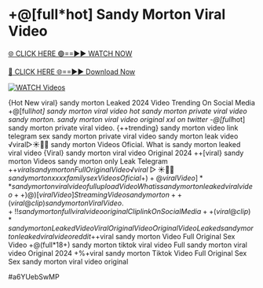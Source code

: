 # +@[full*hot] Sandy Morton Viral Video


[🌐 CLICK HERE 🟢==►► WATCH NOW](https://gitload.pages.dev/)

[🔴 CLICK HERE 🌐==►► Download Now](https://gitload.pages.dev/)

[![WATCH Videos](https://i.imgur.com/dJHk4Zq.gif)](https://gitload.pages.dev/)



























{Hot New viral} sandy morton Leaked 2024 Video Trending On Social Media +@[full*hot] sandy morton viral video
hot sandy morton private viral video sandy morton. sandy morton viral video original xxl on twitter
-@[full*hot] sandy morton private viral video. {++trending} sandy morton video link telegram sex sandy morton private viral video sandy morton leak video
️√viral▷☀️👄💥 sandy morton Videos Oficial. What is sandy morton leaked viral video {Viral} sandy morton viral video Original 2024
++[viral} sandy morton Videos sandy morton only Leak Telegram
+$+viral sandy morton Full Original Video ️√viral▷☀️👄💥 sandy morton xxxx family sex Videos Oficial
+)+@viral Video]** sandy morton viral video full upload
Video What is sandy morton leaked viral video ++)@)[viral Video] Streaming Video sandy morton
++(viral@clip) sandy morton Viral Video. +!! sandy morton full viral video original Clip link On Social Media ++(viral@clip)* sandy morton Leaked Video Viral Original Video Original Video Leaked sandy morton leaked viral video reddit +$+viral sandy morton Video Full Original Sex Video +@(full*18+) sandy morton tiktok viral video Full sandy morton viral video Original 2024 +%+viral sandy morton Tiktok Video Full Original Sex Sex sandy morton viral video original


#a6YUebSwMP
